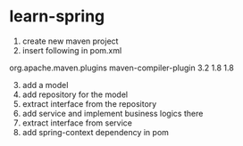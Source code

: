 # learn-spring

1. create new maven project
2. insert following in pom.xml

<build>
  	<plugins>
  		<plugin>
  			<groupId>org.apache.maven.plugins</groupId>
  			<artifactId>maven-compiler-plugin</artifactId>
  			<version>3.2</version>
  			<configuration>
  				<source>1.8</source>
  				<target>1.8</target>
  			</configuration>
  		</plugin>
  	</plugins>
  </build>

3. add a model
4. add repository for the model
5. extract interface from the repository
6. add service and implement business logics there
7. extract interface from service
8. add spring-context dependency in pom